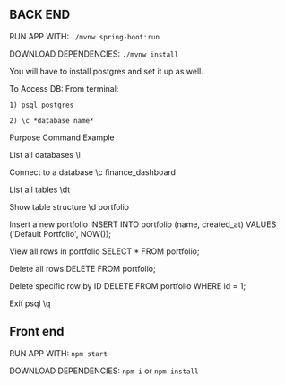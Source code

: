 ## BACK END
RUN APP WITH: `./mvnw spring-boot:run`

DOWNLOAD DEPENDENCIES: `./mvnw install`

You will have to install postgres and set it up as well.

To Access DB:
From terminal:

    1) psql postgres
    
    2) \c *database name*
    

Purpose	Command Example

List all databases              \l

Connect to a database           \c finance_dashboard

List all tables 	            \dt

Show table structure	        \d portfolio

Insert a new portfolio          INSERT INTO portfolio (name, created_at) VALUES ('Default Portfolio', NOW());

View all rows in portfolio      SELECT * FROM portfolio;

Delete all rows                 DELETE FROM portfolio;

Delete specific row by ID	    DELETE FROM portfolio WHERE id = 1;

Exit psql                     	\q


## Front end
RUN APP WITH: `npm start`

DOWNLOAD DEPENDENCIES: `npm i` or `npm install`
